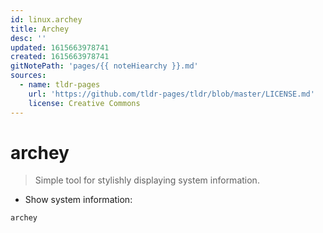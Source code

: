 ```yaml
---
id: linux.archey
title: Archey
desc: ''
updated: 1615663978741
created: 1615663978741
gitNotePath: 'pages/{{ noteHiearchy }}.md'
sources:
  - name: tldr-pages
    url: 'https://github.com/tldr-pages/tldr/blob/master/LICENSE.md'
    license: Creative Commons
---
```

# archey

> Simple tool for stylishly displaying system information.

- Show system information:

`archey`

